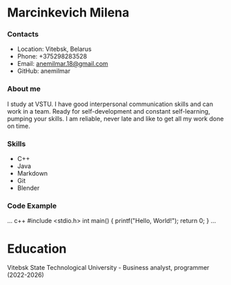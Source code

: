 # Marcinkevich Milena

### Contacts
* Location: Vitebsk, Belarus
* Phone: +375298283528
* Email: anemilmar.18@gmail.com
* GitHub: anemilmar

### About me
I study at VSTU. I have good interpersonal communication skills and can work in a team. Ready for self-development and constant self-learning, pumping your skills. I am reliable, never late and like to get all my work done on time.

### Skills
* C++
* Java
* Markdown
* Git
* Blender

### Code Example
... 
c++
#include <stdio.h>
int main() {
   printf("Hello, World!");
   return 0;
}
...

# Education 
Vitebsk State Technological University - Business analyst, programmer (2022-2026)
